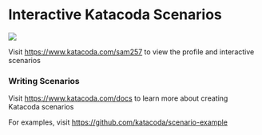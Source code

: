 # Interactive Katacoda Scenarios

[![](http://shields.katacoda.com/katacoda/sam257/count.svg)](https://www.katacoda.com/sam257 "Get your profile on Katacoda.com")

Visit https://www.katacoda.com/sam257 to view the profile and interactive scenarios

### Writing Scenarios
Visit https://www.katacoda.com/docs to learn more about creating Katacoda scenarios

For examples, visit https://github.com/katacoda/scenario-example
